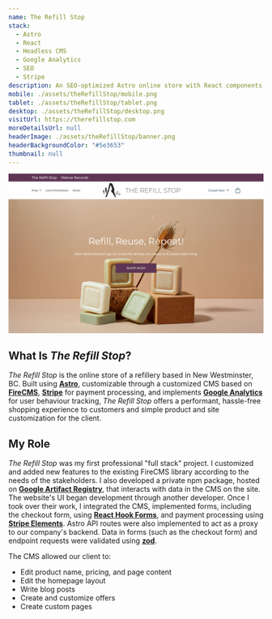 ```yaml
---
name: The Refill Stop
stack:
  - Astro
  - React
  - Headless CMS
  - Google Analytics
  - SEO
  - Stripe
description: An SEO-optimized Astro online store with React components that implements Google Analytics and a headless CMS for simple page and product customization.
mobile: ./assets/theRefillStop/mobile.png
tablet: ./assets/theRefillStop/tablet.png
desktop: ./assets/theRefillStop/desktop.png
visitUrl: https://therefillstop.com
moreDetailsUrl: null
headerImage: ./assets/theRefillStop/banner.png
headerBackgroundColor: "#5e3653"
thumbnail: null
---
```


![Screenshot of the desktop site of The Refill Stop](./assets/theRefillStop/desktop.png "The Refill Stop homepage")

## What Is *The Refill Stop*?

*The Refill Stop* is the online store of a refillery based in New Westminster, BC. Built using **[Astro](https://astro.build/)**, customizable through a customized CMS based on **[FireCMS](https://firecms.co/)**, **[Stripe](https://stripe.com/en-ca)** for payment processing, and implements **[Google Analytics](https://marketingplatform.google.com/about/analytics/)** for user behaviour tracking, *The Refill Stop* offers a performant, hassle-free shopping experience to customers and simple product and site customization for the client.

## My Role

*The Refill Stop* was my first professional "full stack" project. I customized and added new features to the existing FireCMS library according to the needs of the stakeholders. I also developed a private npm package, hosted on **[Google Artifact Registry](https://cloud.google.com/artifact-registry/docs)**, that interacts with data in the CMS on the site. The website's UI began development through another developer. Once I took over their work, I integrated the CMS, implemented forms, including the checkout form, using **[React Hook Forms](https://react-hook-form.com/)**, and payment processing using **[Stripe Elements](https://stripe.com/en-ca/payments/elements)**. Astro API routes were also implemented to act as a proxy to our company's backend. Data in forms (such as the checkout form) and 
endpoint requests were validated using **[zod](https://zod.dev/)**.

The CMS allowed our client to:
- Edit product name, pricing, and page content
- Edit the homepage layout
- Write blog posts
- Create and customize offers
- Create custom pages